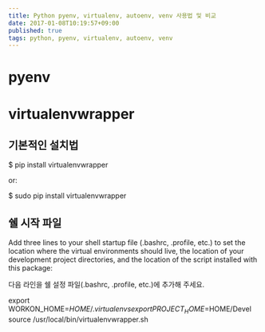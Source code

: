 ```yaml
---
title: Python pyenv, virtualenv, autoenv, venv 사용법 및 비교
date: 2017-01-08T10:19:57+09:00
published: true
tags: python, pyenv, virtualenv, autoenv, venv
---
```


# pyenv


# virtualenvwrapper

## 기본적인 설치법

  $ pip install virtualenvwrapper

or:

  $ sudo pip install virtualenvwrapper

## 쉘 시작 파일

Add three lines to your shell startup file (.bashrc, .profile, etc.) to set the location where the virtual environments should live, the location of your development project directories, and the location of the script installed with this package:

다음 라인을 쉘 설정 파일(.bashrc, .profile, etc.)에 추가해 주세요.

  export WORKON_HOME=$HOME/.virtualenvs
  export PROJECT_HOME=$HOME/Devel
  source /usr/local/bin/virtualenvwrapper.sh
